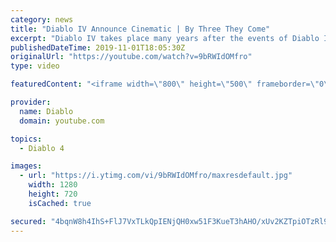 ```yaml
---
category: news
title: "Diablo IV Announce Cinematic | By Three They Come"
excerpt: "Diablo IV takes place many years after the events of Diablo III, after millions have been slaughtered by the actions of the High Heavens and Burning Hells alike."
publishedDateTime: 2019-11-01T18:05:30Z
originalUrl: "https://youtube.com/watch?v=9bRWIdOMfro"
type: video

featuredContent: "<iframe width=\"800\" height=\"500\" frameborder=\"0\" src=\"https://www.youtube.com/embed/9bRWIdOMfro\" allow=\"accelerometer; autoplay; encrypted-media; gyroscope; picture-in-picture\" allowfullscreen></iframe>"

provider:
  name: Diablo
  domain: youtube.com

topics:
  - Diablo 4

images:
  - url: "https://i.ytimg.com/vi/9bRWIdOMfro/maxresdefault.jpg"
    width: 1280
    height: 720
    isCached: true

secured: "4bqnW8h4IhS+FlJ7VxTLkQpIENjQH0xw51F3KueT3hAHO/xUv2KZTpiOTzRl94zdpyJDsan7DxYZApgalxxPjkWl7y6wPcxULhmKgBUd3KkAJ2No3iz47cbygYkwun1VuwcxAUwT564vFNcnakcT7PmH3S0PZkhZ0tq2mwNWt63DYFi3qofN8weRQ+6FC7Me+3o1/DT5uhRliXjCAPH46RwKL+9QU2HcYOAwyaGSdPY6zLpHTUvie5lfHql16Qb5zSdqwTqGK4+W9myJ1MnB3XfczeOY9mL2lY6wbi17IJipqOd6kVS6U/pSNk+pnsw2Ie8zl4fn/efWEsOU7UEz7AQo4KokslRpo+9vXBPT/mGzxEqTXooJpi6h2axFqVgZRzE0N6VTmrXAIBU4icbnFtiLA6Cuw7rKFYEOmYDmDemWbK+N/JSNfUCEQG20l5Qs;xSQlJTp/UAH0X6UbVj5lGg=="
---
```


